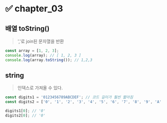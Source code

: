  # ✅ chapter_03
## 배열 toString()
> ','로 join된 문자열을 반환
``` javascript
const array = [1, 2, 3];
console.log(array); // [ 1, 2, 3 ]
console.log(array.toString()); // 1,2,3
```
## string
> 인덱스로 가져올 수 있다.
``` javascript
const digits1 = '0123456789ABCDEF'; // 코드 길이가 훨씬 짧아짐
const digits2 = ['0', '1', '2', '3', '4', '5', '6', '7', '8', '9', 'A', 'B', 'C', 'D', 'E'];

digits1[0]; // '0'
digits2[0]; // '0'
```
